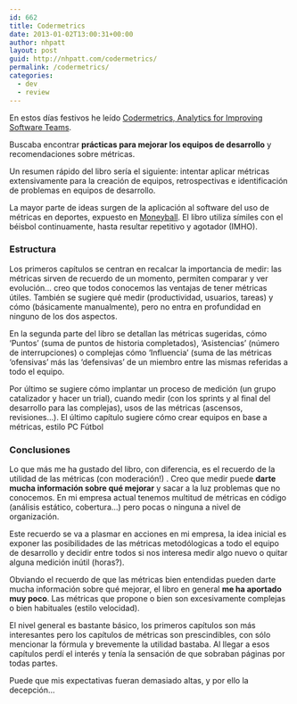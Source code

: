 ```yaml
---
id: 662
title: Codermetrics
date: 2013-01-02T13:00:31+00:00
author: nhpatt
layout: post
guid: http://nhpatt.com/codermetrics/
permalink: /codermetrics/
categories:
  - dev
  - review
---
```

En estos días festivos he leído [Codermetrics, Analytics for Improving Software Teams](http://books.google.es/books?id=IhDDqGkld6IC&printsec=frontcover&hl=es&sa=X&ei=KlLjULDlMYaM0AWa9IDYBQ&redir_esc=y#v=onepage&q&f=false).

Buscaba encontrar **prácticas para mejorar los equipos de desarrollo** y recomendaciones sobre métricas.

Un resumen rápido del libro sería el siguiente: intentar aplicar métricas extensivamente para la creación de equipos, retrospectivas e identificación de problemas en equipos de desarrollo.

La mayor parte de ideas surgen de la aplicación al software del uso de métricas en deportes, expuesto en [Moneyball](http://en.wikipedia.org/wiki/Moneyball). El libro utiliza símiles con el béisbol continuamente, hasta resultar repetitivo y agotador (IMHO).

### Estructura

Los primeros capítulos se centran en recalcar la importancia de medir: las métricas sirven de recuerdo de un momento, permiten comparar y ver evolución&#8230; creo que todos conocemos las ventajas de tener métricas útiles. También se sugiere qué medir (productividad, usuarios, tareas) y cómo (básicamente manualmente), pero no entra en profundidad en ninguno de los dos aspectos.

En la segunda parte del libro se detallan las métricas sugeridas, cómo &#8216;Puntos&#8217; (suma de puntos de historia completados), &#8216;Asistencias&#8217; (número de interrupciones) o complejas cómo &#8216;Influencia&#8217; (suma de las métricas &#8216;ofensivas&#8217; más las &#8216;defensivas&#8217; de un miembro entre las mismas referidas a todo el equipo.

Por último se sugiere cómo implantar un proceso de medición (un grupo catalizador y hacer un trial), cuando medir (con los sprints y al final del desarrollo para las complejas), usos de las métricas (ascensos, revisiones&#8230;). El último capítulo sugiere cómo crear equipos en base a métricas, estilo PC Fútbol

### Conclusiones

Lo que más me ha gustado del libro, con diferencia, es el recuerdo de la utilidad de las métricas (con moderación!) . Creo que medir puede **darte mucha información sobre qué mejorar** y sacar a la luz problemas que no conocemos. En mi empresa actual tenemos multitud de métricas en código (análisis estático, cobertura&#8230;) pero pocas o ninguna a nivel de organización.

Este recuerdo se va a plasmar en acciones en mi empresa, la idea inicial es exponer las posibilidades de las métricas metodólogicas a todo el equipo de desarrollo y decidir entre todos si nos interesa medir algo nuevo o quitar alguna medición inútil (horas?).

Obviando el recuerdo de que las métricas bien entendidas pueden darte mucha información sobre qué mejorar, el libro en general **me ha aportado muy poco**. Las métricas que propone o bien son excesivamente complejas o bien habituales (estilo velocidad).

El nivel general es bastante básico, los primeros capítulos son más interesantes pero los capítulos de métricas son prescindibles, con sólo mencionar la fórmula y brevemente la utilidad bastaba. Al llegar a esos capítulos perdí el interés y tenía la sensación de que sobraban páginas por todas partes.

Puede que mis expectativas fueran demasiado altas, y por ello la decepción&#8230;

